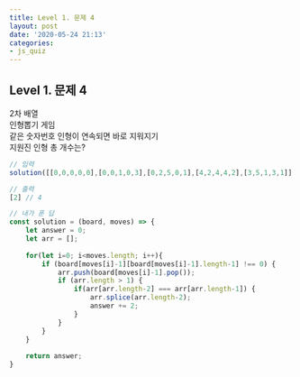 ```yaml
---
title: Level 1. 문제 4
layout: post
date: '2020-05-24 21:13'
categories:
- js_quiz
---
```


## Level 1. 문제 4

2차 배열  
인형뽑기 게임  
같은 숫자번호 인형이 연속되면 바로 지워지기  
지원진 인형 총 개수는?

```javascript
// 입력
solution([[0,0,0,0,0],[0,0,1,0,3],[0,2,5,0,1],[4,2,4,4,2],[3,5,1,3,1]], [1,5,3,5,1,2,1,4])

// 출력
[2] // 4
```

```javascript
// 내가 푼 답
const solution = (board, moves) => {
    let answer = 0;
    let arr = [];
    
    for(let i=0; i<moves.length; i++){
        if (board[moves[i]-1][board[moves[i]-1].length-1] !== 0) {
            arr.push(board[moves[i]-1].pop());
            if (arr.length > 1) {
                if(arr[arr.length-2] === arr[arr.length-1]) {
                    arr.splice(arr.length-2);
                    answer += 2;
                }
            }
        }
    }
   
    return answer;
}
```